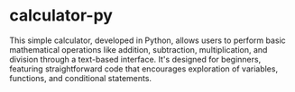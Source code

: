 # calculator-py
This simple calculator, developed in Python, allows users to perform basic mathematical operations like addition, subtraction, multiplication, and division through a text-based interface. It's designed for beginners, featuring straightforward code that encourages exploration of variables, functions, and conditional statements.
